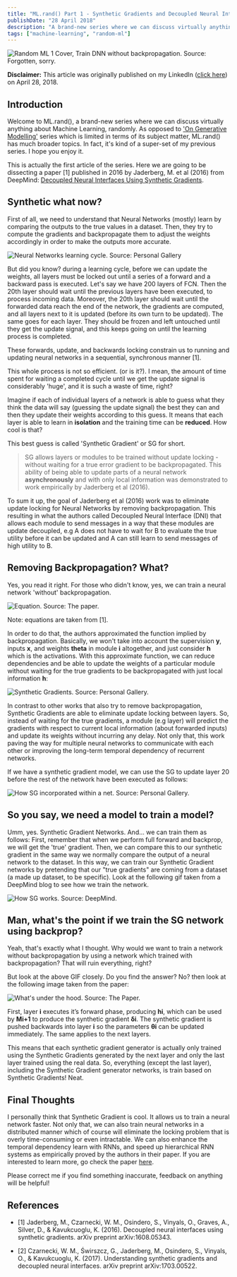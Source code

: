 ```yaml
---
title: "ML.rand() Part 1 - Synthetic Gradients and Decoupled Neural Interfaces"
publishDate: "28 April 2018"
description: "A brand-new series where we can discuss virtually anything about Machine Learning, randomly."
tags: ["machine-learning", "random-ml"]
---
```


![Random ML 1 Cover, Train DNN without backpropagation. Source: Forgotten, sorry.](/assets/2018/july/random-ml-1-cover.jpeg "Random ML 1 Cover, Train DNN withou backpropagation. Source: Forgotten, sorry.")

**Disclaimer:** This article was originally published on my LinkedIn ([click here](https://www.linkedin.com/pulse/mlrand-1-synthetic-gradients-decoupled-neural-febi-agil-ifdillah/)) on April 28, 2018.

## Introduction

Welcome to ML.rand(), a brand-new series where we can discuss virtually anything about Machine Learning, randomly. As opposed to ['On Generative Modelling'](http://febiagil.me/tags/generative-modelling) series which is limited in terms of its subject matter, ML.rand() has much broader topics. In fact, it's kind of a super-set of my previous series. I hope you enjoy it.

This is actually the first article of the series. Here we are going to be dissecting a paper [1] published in 2016 by Jaderberg, M. et al (2016) from DeepMind: [Decoupled Neural Interfaces Using Synthetic Gradients](https://arxiv.org/abs/1608.05343).

## Synthetic what now?

First of all, we need to understand that Neural Networks (mostly) learn by comparing the outputs to the true values in a dataset. Then, they try to compute the gradients and backpropagate them to adjust the weights accordingly in order to make the outputs more accurate.

![Neural Networks learning cycle. Source: Personal Gallery](/assets/2018/july/random-ml-1-1.jpeg "Neural Networks learning cycle. Source: Personal Gallery")

But did you know? during a learning cycle, before we can update the weights, all layers must be locked out until a series of a forward and a backward pass is executed. Let's say we have 200 layers of FCN. Then the 20th layer should wait until the previous layers have been executed, to process incoming data. Moreover, the 20th layer should wait until the forwarded data reach the end of the network, the gradients are computed, and all layers next to it is updated (before its own turn to be updated). The same goes for each layer. They should be frozen and left untouched until they get the update signal, and this keeps going on until the learning process is completed.

These forwards, update, and backwards locking constrain us to running and updating neural networks in a sequential, synchronous manner [1].

This whole process is not so efficient. (or is it?). I mean, the amount of time spent for waiting a completed cycle until we get the update signal is considerably 'huge', and it is such a waste of time, right?

Imagine if each of individual layers of a network is able to guess what they think the data will say (guessing the update signal) the best they can and then they update their weights according to this guess. It means that each layer is able to learn in **isolation** and the training time can be **reduced**. How cool is that?

This best guess is called 'Synthetic Gradient' or SG for short.

> SG allows layers or modules to be trained without update locking - without waiting for a true error gradient to be backpropagated. This ability of being able to update parts of a neural network **asynchronously** and with only local information was demonstrated to work empirically by Jaderberg et al (2016).

To sum it up, the goal of Jaderberg et al (2016) work was to eliminate update locking for Neural Networks by removing backpropagation. This resulting in what the authors called Decoupled Neural Interface (DNI) that allows each module to send messages in a way that these modules are update decoupled, e.g A does not have to wait for B to evaluate the true utility before it can be updated and A can still learn to send messages of high utility to B.

## Removing Backpropagation? What?

Yes, you read it right. For those who didn't know, yes, we can train a neural network 'without' backpropagation.

![Equation. Source: The paper.](/assets/2018/july/random-ml-1-2.png "Equation. Source: The paper.")

Note: equations are taken from [1].

In order to do that, the authors approximated the function implied by backpropagation. Basically, we won't take into account the supervision **y**, inputs **x**, and weights **theta** in module **i** altogether, and just consider **h** which is the activations. With this approximate function, we can reduce dependencies and be able to update the weights of a particular module without waiting for the true gradients to be backpropagated with just local information **h**:

![Synthetic Gradients. Source: Personal Gallery.](/assets/2018/july/random-ml-1-3.jpeg "Synthetic Gradients. Source: Personal Gallery.")

In contrast to other works that also try to remove backpropagation, Synthetic Gradients are able to eliminate update locking between layers. So, instead of waiting for the true gradients, a module (e.g layer) will predict the gradients with respect to current local information (about forwarded inputs) and update its weights without incurring any delay. Not only that, this work paving the way for multiple neural networks to communicate with each other or improving the long-term temporal dependency of recurrent networks.

If we have a synthetic gradient model, we can use the SG to update layer 20 before the rest of the network have been executed as follows:

![How SG incorporated within a net. Source: Personal Gallery.](/assets/2018/july/random-ml-1-4.jpeg "How SG incorporated within a net. Source: Personal Gallery.")

## So you say, we need a model to train a model?

Umm, yes. Synthetic Gradient Networks. And... we can train them as follows: First, remember that when we perform full forward and backprop, we will get the 'true' gradient. Then, we can compare this to our synthetic gradient in the same way we normally compare the output of a neural network to the dataset. In this way, we can train our Synthetic Gradient networks by pretending that our "true gradients" are coming from a dataset (a made up dataset, to be specific). Look at the following gif taken from a DeepMind blog to see how we train the network.

![How SG works. Source: DeepMind.](https://storage.googleapis.com/deepmind-live-cms/documents/3-6.gif)

## Man, what's the point if we train the SG network using backprop?

Yeah, that's exactly what I thought. Why would we want to train a network without backpropagation by using a network which trained with backpropagation? That will ruin everything, right?

But look at the above GIF closely. Do you find the answer? No? then look at the following image taken from the paper:

![What's under the hood. Source: The Paper.](/assets/2018/july/random-ml-1-5.png "What's under the hood. Source: The Paper.")

First, layer **i** executes it’s forward phase, producing **hi**, which can be used by **Mi+1** to produce the synthetic gradient **δi**. The synthetic gradient is pushed backwards into layer **i** so the parameters **θi** can be updated immediately. The same applies to the next layers.

This means that each synthetic gradient generator is actually only trained using the Synthetic Gradients generated by the next layer and only the last layer trained using the real data. So, everything (except the last layer), including the Synthetic Gradient generator networks, is train based on Synthetic Gradients! Neat.

## Final Thoughts

I personally think that Synthetic Gradient is cool. It allows us to train a neural network faster. Not only that, we can also train neural networks in a distributed manner which of course will eliminate the locking problem that is overly time-consuming or even intractable. We can also enhance the temporal dependency learn with RNNs, and speed up hierarchical RNN systems as empirically proved by the authors in their paper. If you are interested to learn more, go check the paper [here](https://arxiv.org/abs/1608.05343).

Please correct me if you find something inaccurate, feedback on anything will be helpful!

## References

- [1] Jaderberg, M., Czarnecki, W. M., Osindero, S., Vinyals, O., Graves, A., Silver, D., & Kavukcuoglu, K. (2016). Decoupled neural interfaces using synthetic gradients. arXiv preprint arXiv:1608.05343.

- [2] Czarnecki, W. M., Świrszcz, G., Jaderberg, M., Osindero, S., Vinyals, O., & Kavukcuoglu, K. (2017). Understanding synthetic gradients and decoupled neural interfaces. arXiv preprint arXiv:1703.00522.
